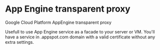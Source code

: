 # App Engine transparent proxy
Google Cloud Platform AppEngine transparent proxy

Usefull to use App Engine service as a facade to your server or VM.
You'll have a service in .appspot.com domain with a valid certificate without any extra settings.
